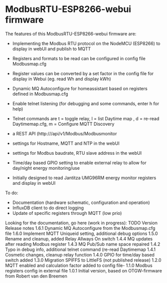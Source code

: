 # ModbusRTU-ESP8266-webui firmware



The features of this ModbusRTU-ESP8266-webui firmware are:
- Implementing the Modbus RTU protocol on the NodeMCU (ESP8266) to display in webUI and publish to MQTT
- Registers and formats to be read can be configured in config file Modbusmap.cfg 
- Register values can be converted by a set factor in the config file for display in Webui (eg. read Wh and display kWh)
- Dynamic MQ Autoconfigure for homeassistant based on registers defined in Modbusmap.cfg

- Enable telnet listening (for debugging and some commands, enter h for help)
- Telnet commands are t = toggle relay, l = list Daytime map , d = re-read Daytimemap.cfg, m = Configure MQTT Discovery

- a REST API (http://<ip>/api/v1/Modbus/Modbusmonitor
- settings for Hostname, MQTT and NTP in the webUI 
- settings for Modbus baudrate, RTU slave address in the webUI
- Time/day based GPIO setting to enable external relay to allow for day/night energy monitoring/use
- Initially designed to read Jantitza UMG96RM energy monitor registers and display in webUI


To do:
- Documentation (hardware schematic, configuration and operation)
- InfluxDB client to do direct logging
- Update of specific registers through MQTT (low prio)



Looking for the documentation, go here (work in progress):  TODO
 Version 	 Release notes 
 1.6.1	 Dynamic MQ Autoconfigure from the Modbusmap.cfg file
 1.6.0	 Implement MQTT Uniqueid setting, additional debug options
 1.5.0 	 Rename and cleanup, added Relay Allways On switch
 1.4.4 	 MQ updates after reading Modbus register
 1.4.3 	 MQ Pub/Sub name space repaired
 1.4.2 	 Typo in debug info, additional telnet command (re-read Daytimemap
 1.4.1 	 Cosmetic changes, cleanup relay function
 1.4.0 	 GPIO for time/day based switch added
 1.3.0 	 Migration SPIFFS to LittleFS (not published release) 
 1.2.0 	 MQTT enabled and calculation factor added to config file-
 1.1.0 	 Modbus registers config in external file
 1.0.1 	 Initial version, based on OTGW-firmware from Robert van den Breemen
